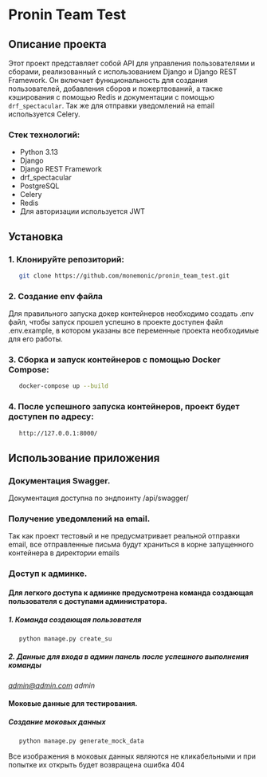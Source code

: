 # Pronin Team Test

## Описание проекта

Этот проект представляет собой API для управления пользователями и сборами, реализованный с использованием Django и Django REST Framework. Он включает функциональность для создания пользователей, добавления сборов и пожертвований, а также кэширования с помощью Redis и документации с помощью `drf_spectacular`. Так же для отправки уведомлений на email используется Celery.

### Стек технологий:
- Python 3.13
- Django
- Django REST Framework
- drf_spectacular
- PostgreSQL
- Celery
- Redis
- Для авторизации используется JWT

## Установка

### 1. Клонируйте репозиторий:
```bash
   git clone https://github.com/monemonic/pronin_team_test.git
   ```

### 2. Создание env файла
Для правильного запуска докер контейнеров необходимо создать .env файл, чтобы запуск прошел успешно в проекте доступен файл .env.example, в котором указаны все переменные проекта необходимые для его работы.

### 3. Сборка и запуск контейнеров с помощью Docker Compose:
```bash
   docker-compose up --build
   ```

### 4. После успешного запуска контейнеров, проект будет доступен по адресу:
```bash
   http://127.0.0.1:8000/
   ```

## Использование приложения

### Документация Swagger.

Документация доступна по эндпоинту /api/swagger/

### Получение уведомлений на email.

Так как проект тестовый и не предусматривает реальной отправки email, все отправленные письма будут храниться в корне запущенного контейнера в директории emails

### Доступ к админке.

#### Для легкого доступа к админке предусмотрена команда создающая пользователя с доступами администратора.

##### 1. Команда создающая пользователя
```bash
   python manage.py create_su
   ```
##### 2. Данные для входа в админ панель после успешного выполнения команды
*admin@admin.com*
*admin*

#### Моковые данные для тестирования.
##### Создание моковых данных
```bash
   python manage.py generate_mock_data
   ```
Все изображения в моковых данных являются не кликабельными и при попытке их открыть будет возвращена ошибка 404